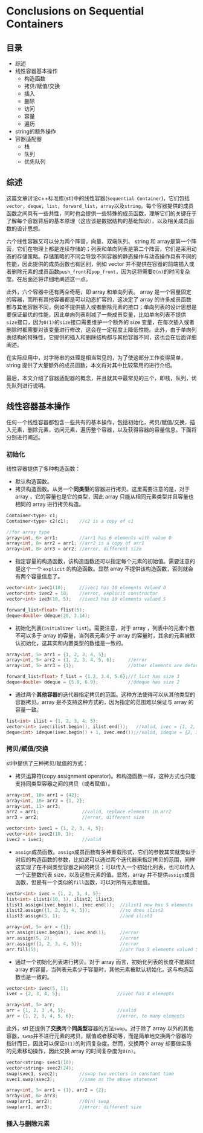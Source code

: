 Conclusions on Sequential Containers
====================================

## 目录
+ 综述
+ 线性容器基本操作
	- 构造函数
	- 拷贝/赋值/交换
	- 插入
	- 删除
	- 访问
	- 容量
	- 遍历
+ string的额外操作
+ 容器适配器
	- 栈
	- 队列
	- 优先队列

## 综述

这篇文章讨论c++标准库(stl)中的线性容器(`Sequential Container`)，它们包括`vector`，`deque`，`list`，`forward_list`，`array`以及`string`。每个容器提供的成员函数之间具有一些共性，同时也会提供一些特殊的成员函数，理解它们的关键在于了解每个容器背后的基本原理（这应该是数据结构的基础知识），以及相关成员函数的设计思想。

六个线性容器又可以分为两个阵营，向量、双端队列、 string 和 array是第一个阵营，它们在物理上都是连续存储的；列表和单向列表是第二个阵营，它们是采用动态的存储策略。存储策略的不同会导致不同容器的静态操作与动态操作具有不同的性能，因此提供的成员函数也有区别，例如 vector 并不提供在容器的前端插入或者删除元素的成员函数`push_front`和`pop_front`，因为这将需要`O(n)`的时间复杂度。在后面还将详细地阐述这一点。

此外，六个容器中还有两朵奇葩，即 array 和单向列表。 array 是一个容量固定的容器，而所有其他容器都是可以动态扩容的，这决定了 array 的许多成员函数都与其他容器不同，例如不提供插入或者删除元素的接口；单向列表的设计思想是要保证最优的性能，因此单向列表削减了一些成员变量，比如单向列表不提供`size`接口，因为`O(1)`的`size`接口需要维护一个额外的 size 变量，在每次插入或者删除时都需要对该变量进行修改，这会在一定程度上降低性能。此外，由于单向列表结构的特殊性，它提供的插入和删除结构都与其他容器不同，这也会在后面详细阐述。

在实际应用中，对字符串的处理是相当常见的，为了使这部分工作变得简单，string 提供了大量额外的成员函数，本文将对其中比较常用的进行介绍。

最后，本文介绍了容器适配器的概念，并且就其中最常见的三个，即栈，队列，优先队列进行说明。

## 线性容器基本操作

任何一个线性容器都包含一些共有的基本操作，包括初始化，拷贝/赋值/交换，插入元素，删除元素，访问元素，遍历整个容器，以及获得容器的容量信息。下面将分别进行阐述。

### 初始化

线性容器提供了多种构造函数：

+ 默认构造函数。
+ 拷贝构造函数。从另一个**同类型**的容器进行拷贝。这里需要注意的是，对于 array ，它的容量也是它的类型，因此 array 只能从相同元素类型并且容量也相同的 array 进行拷贝构造。

```cpp
Container<type> c1;
Container<type> c2(c1);    //c2 is a copy of c1

//for array type
array<int, 6> arr1;        //arr1 has 6 elements with value 0
array<int, 6> arr2 = arr1; //arr2 is a copy of arr1
array<int, 8> arr3 = arr2; //error, different size
```

+ 指定容量的构造函数，该构造函数还可以指定每个元素的初始值。需要注意的是这个一个 `explicit` 的构造函数。显然 array 不提供该构造函数，否则就会有两个容量信息了。

```cpp
vector<int> ivec1(10);     //ivec1 has 10 elements valued 0
vector<int> ivec2 = 10;    //error, explicit constructor
vector<int> ive3(10, 5);   //ivec3 has 10 elements valued 5

forward_list<float> flist(5);
deque<double> ddeque(20, 3.14);
```

+ 初始化列表(`initializer list`)。需要注意，对于 array ，列表中的元素个数不可以多于 array 的容量，当列表元素少于 array 的容量时，其余的元素被默认初始化，这其实和内置类型的数组是一致的。

```cpp
array<int, 5> arr1 = {1, 2, 3, 4, 5};
array<int, 5> arr2 = {1, 2, 3, 4, 5, 6};     //error
array<int, 5> arr3 = {1};                    //other elements are default initialized to 0

forward_list<float> f_list = {1.2, 3.4, 5.6};//f_list has size 3
deque<double> ddeque = {5.0, 6.9};           //ddeque has size 2
```

+ 通过两个**其他容器**的迭代器指定拷贝的范围。这种方法使得可以从其他类型的容器拷贝。array 是不支持这种方式的，因为指定的范围难以保证与 array 的容量一致。

```cpp
list<int> ilist = {1, 2, 3, 4, 5};
vector<int> ivec(ilist.begin(), ilist.end());   //valid, ivec = {1, 2, 3, 4, 5}
deque<int> ideque(ivec.begin() + 1, ivec.end());//valid, ideque = {2, 3, 4, 5}
```

### 拷贝/赋值/交换

stl中提供了三种拷贝/赋值的方式：

+ 拷贝运算符(copy assignment operator)。和构造函数一样，这种方式也只能支持同类型容器之间的拷贝（或者赋值）。

```cpp
array<int, 10> arr1 = {42};
array<int, 10> arr2 = {1, 2};
array<int, 11> arr3;
arr2 = arr1;                //valid, replace elements in arr2
arr3 = arr2;                //error, different size

vector<int> ivec1 = {1, 2, 3, 4, 5};
vector<int> ivec2(10, 1);
ivec2 = ivec1;              //valid
```

+ `assign`成员函数。`assign`成员函数有多种重载形式，它们的参数其实就类似于对应的构造函数的参数，比如说可以通过两个迭代器来指定拷贝的范围，同样这实现了在不同类型容器之间的拷贝；可以传入一个初始化列表，也可以传入一个正整数代表 size，以及这些元素的值。显然，array 并不提供`assign`成员函数，但是有一个类似的`fill`函数，可以对所有元素赋值。

```cpp
vector<int> ivec = {1, 2, 3, 4, 5};
list<int> ilist1(10, 1), ilist2, ilist3;
ilist1.assign(ivec.begin(), ivec.end());  //ilist1 now has 5 elements
ilsit2.assign({1, 2, 3, 4, 5});           //so does ilist2
ilist3.assign(5, 1);                      //and ilist3

array<int, 5> arr = {1};
arr.assign(ivec.begin(), ivec.end());     //error
arr.assign(5, 2);                         //error
arr.assign({1, 2, 3, 4, 5});              //error
arr.fill(5);                              //arr has 5 elements valued 5
```

+ 通过一个初始化列表进行拷贝。对于 array 而言，初始化列表的长度不能超过 array 的容量，当列表元素少于容量时，其他元素被默认初始化。这与构造函数也是一致的。

```cpp
vector<int> ivec(5, 1);
ivec = {2, 3, 4, 5};                     //ivec has 4 elements

array<int, 5> arr;
arr = {1, 2, 3 ,4, 5};                   //valid
arr = {1, 2, 3, 4, 5, 6};                //error, to many elements
```

此外，stl 还提供了**交换**两个**同类型**容器的方法`swap`。对于除了 array 以外的其他容器，`swap`并不进行元素的拷贝，赋值或者移动等，而是简单地交换两个容器的指针而已，因此可以保证`O(1)`的时间复杂度。然而，交换两个 array 却要做实质的元素移动操作，因此交换 array 的时间复杂度为`O(n)`。

```cpp
vector<string> svec1(10);
vector<string> svec2(24);
swap(svec1, svec2);        //swap two vectors in constant time
svec1.swap(svec2);         //same as the above statement

array<int, 5> arr1 = {1}, arr2 = {2};
array<int, 6> arr3;
swap(arr1, arr2);          //O(n) swap
swap(arr1, arr3);          //error: different size
```

### 插入与删除元素



